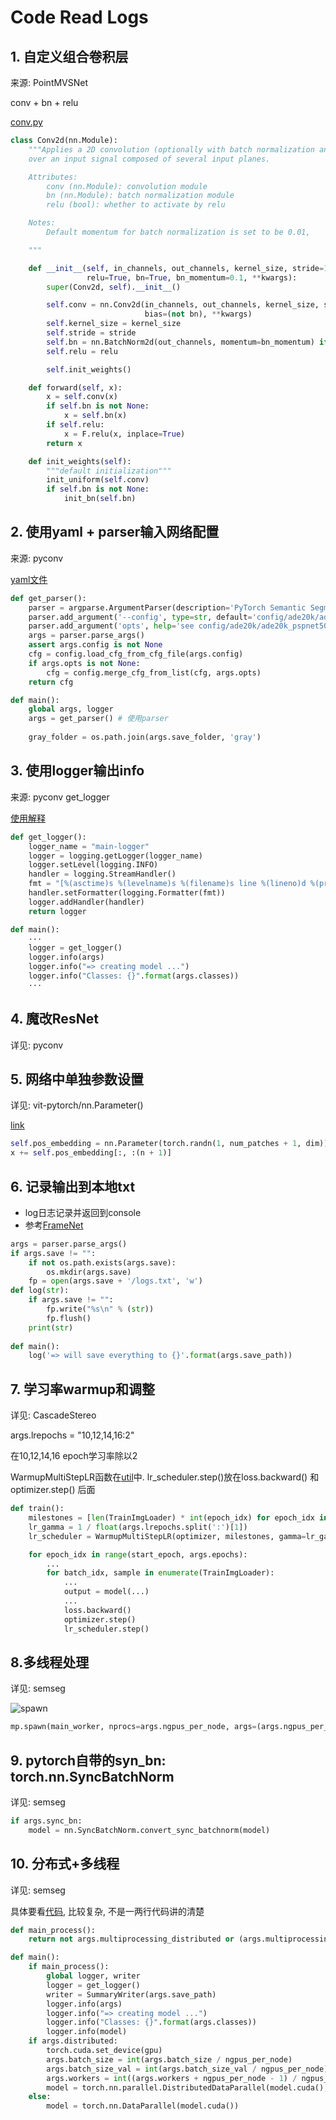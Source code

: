 # Code Read Logs
## 1. 自定义组合卷积层
来源: PointMVSNet 

conv + bn + relu

[conv.py](PointMVSNet/model/nn/conv.py)
```python
class Conv2d(nn.Module):
    """Applies a 2D convolution (optionally with batch normalization and relu activation)
    over an input signal composed of several input planes.

    Attributes:
        conv (nn.Module): convolution module
        bn (nn.Module): batch normalization module
        relu (bool): whether to activate by relu

    Notes:
        Default momentum for batch normalization is set to be 0.01,

    """

    def __init__(self, in_channels, out_channels, kernel_size, stride=1,
                 relu=True, bn=True, bn_momentum=0.1, **kwargs):
        super(Conv2d, self).__init__()

        self.conv = nn.Conv2d(in_channels, out_channels, kernel_size, stride=stride,
                              bias=(not bn), **kwargs)
        self.kernel_size = kernel_size
        self.stride = stride
        self.bn = nn.BatchNorm2d(out_channels, momentum=bn_momentum) if bn else None
        self.relu = relu

        self.init_weights()

    def forward(self, x):
        x = self.conv(x)
        if self.bn is not None:
            x = self.bn(x)
        if self.relu:
            x = F.relu(x, inplace=True)
        return x

    def init_weights(self):
        """default initialization"""
        init_uniform(self.conv)
        if self.bn is not None:
            init_bn(self.bn)
```

## 2. 使用yaml + parser输入网络配置
来源: pyconv

[yaml文件](pyconv/config/ade20k/ade20k_pyconvresnet50_pyconvsegnet.yaml)
```python
def get_parser():
    parser = argparse.ArgumentParser(description='PyTorch Semantic Segmentation')
    parser.add_argument('--config', type=str, default='config/ade20k/ade20k_pyconvresnet50_pyconvsegnet.yaml', help='config file') # 指定yaml文件
    parser.add_argument('opts', help='see config/ade20k/ade20k_pspnet50.yaml for all options', default=None, nargs=argparse.REMAINDER)
    args = parser.parse_args()
    assert args.config is not None
    cfg = config.load_cfg_from_cfg_file(args.config)
    if args.opts is not None:
        cfg = config.merge_cfg_from_list(cfg, args.opts)
    return cfg

def main():
    global args, logger
    args = get_parser() # 使用parser
    
    gray_folder = os.path.join(args.save_folder, 'gray')
```

## 3. 使用logger输出info
来源: pyconv get_logger

[使用解释](https://www.cnblogs.com/xianyulouie/p/11041777.html)
```python
def get_logger():
    logger_name = "main-logger"
    logger = logging.getLogger(logger_name)
    logger.setLevel(logging.INFO)
    handler = logging.StreamHandler()
    fmt = "[%(asctime)s %(levelname)s %(filename)s line %(lineno)d %(process)d] %(message)s"
    handler.setFormatter(logging.Formatter(fmt))
    logger.addHandler(handler)
    return logger

def main():
    ···
    logger = get_logger()
    logger.info(args)
    logger.info("=> creating model ...")
    logger.info("Classes: {}".format(args.classes))
    ···
```

## 4. 魔改ResNet
详见: pyconv

## 5. 网络中单独参数设置
详见: vit-pytorch/nn.Parameter()

[link](https://github.com/lucidrains/vit-pytorch/blob/85314cf0b6c4ab254fed4257d2ed069cf4f8f377/vit_pytorch/vit_pytorch.py#L97)
```python
self.pos_embedding = nn.Parameter(torch.randn(1, num_patches + 1, dim))
x += self.pos_embedding[:, :(n + 1)]
```

## 6. 记录输出到本地txt
- log日志记录并返回到console
- 参考[FrameNet](https://github.com/hjwdzh/FrameNet/blob/master/src/train_affine_dorn.py)
```python
args = parser.parse_args()
if args.save != "":
    if not os.path.exists(args.save):
        os.mkdir(args.save)
    fp = open(args.save + '/logs.txt', 'w')
def log(str):
    if args.save != "":
        fp.write("%s\n" % (str))
        fp.flush()
    print(str)
    
def main():
    log('=> will save everything to {}'.format(args.save_path))
```

## 7. 学习率warmup和调整
详见: CascadeStereo

args.lrepochs = "10,12,14,16:2"

在10,12,14,16 epoch学习率除以2

WarmupMultiStepLR函数在[util](./utils.py)中. lr_scheduler.step()放在loss.backward() 和 optimizer.step() 后面
```python
def train():
    milestones = [len(TrainImgLoader) * int(epoch_idx) for epoch_idx in args.lrepochs.split(':')[0].split(',')]
    lr_gamma = 1 / float(args.lrepochs.split(':')[1])
    lr_scheduler = WarmupMultiStepLR(optimizer, milestones, gamma=lr_gamma, warmup_factor=1.0/3, warmup_iters=500, last_epoch=len(TrainImgLoader) * start_epoch - 1)

    for epoch_idx in range(start_epoch, args.epochs):
        ...
        for batch_idx, sample in enumerate(TrainImgLoader): 
            ...
            output = model(...)
            ...
            loss.backward()
            optimizer.step()
            lr_scheduler.step()
```

## 8.多线程处理
详见: semseg

![spawn](semseg/figs/mp_spawn.png)
```python
mp.spawn(main_worker, nprocs=args.ngpus_per_node, args=(args.ngpus_per_node, args))
```

## 9. pytorch自带的syn_bn: torch.nn.SyncBatchNorm
详见: semseg

```python
if args.sync_bn:
    model = nn.SyncBatchNorm.convert_sync_batchnorm(model)
```

## 10. 分布式+多线程
详见: semseg

具体要看[代码](semseg/tool/train.py), 比较复杂, 不是一两行代码讲的清楚
```python
def main_process():
    return not args.multiprocessing_distributed or (args.multiprocessing_distributed and args.rank % args.ngpus_per_node == 0)

def main():
    if main_process():
        global logger, writer
        logger = get_logger()
        writer = SummaryWriter(args.save_path)
        logger.info(args)
        logger.info("=> creating model ...")
        logger.info("Classes: {}".format(args.classes))
        logger.info(model)
    if args.distributed:
        torch.cuda.set_device(gpu)
        args.batch_size = int(args.batch_size / ngpus_per_node)
        args.batch_size_val = int(args.batch_size_val / ngpus_per_node)
        args.workers = int((args.workers + ngpus_per_node - 1) / ngpus_per_node)
        model = torch.nn.parallel.DistributedDataParallel(model.cuda(), device_ids=[gpu])
    else:
        model = torch.nn.DataParallel(model.cuda())
```